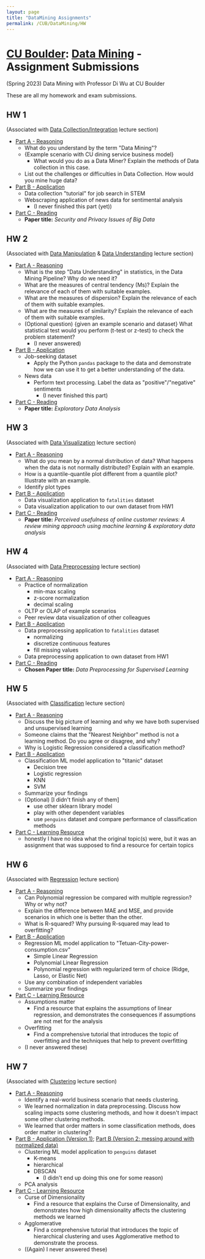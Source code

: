 ```yaml
---
layout: page
title: "DataMining Assignments"
permalink: /CUB/DataMining/HW
---
```


# [CU Boulder](../../CUB.md): [Data Mining](DataMining.md) - Assignment Submissions
(Spring 2023) Data Mining with Professor Di Wu at CU Boulder

These are all my homework and exam submissions.

## HW 1 
(Associated with [Data Collection/Integration](Lectures.md#01-data-integration) lecture section)

- [Part A - Reasoning](Assignments/HW1/PartA-Reasoning.html)
    - What do you understand by the term "Data Mining"?
    - {Example scenario with CU dining service business model} 
        - What would you do as a Data Miner? Explain the methods of Data collection in this case.
    - List out the challenges or difficulties in Data Collection. How would you mine huge data?
- [Part B - Application](Assignments/HW1/PartB-Application.html)
    - Data collection "tutorial" for job search in STEM
    - Webscraping application of news data for sentimental analysis
        - (I never finished this part (yet))
- [Part C - Reading](Assignments/HW1/PartC-Reading.html)
    - **Paper title:** *Security and Privacy Issues of Big Data*


## HW 2
(Associated with [Data Manipulation](Lectures.md#02-data-manipulation) & [Data Understanding](Lectures.md#03-data-understanding) lecture section)

- [Part A - Reasoning](Assignments/HW2/PartA-Reasoning.html)
    - What is the step "Data Understanding" in statistics, in the Data Mining Pipeline? Why do we need it?
    - What are the measures of central tendency (Ms)? Explain the relevance of each of them with suitable examples.
    - What are the measures of dispersion? Explain the relevance of each of them with suitable examples.
    - What are the measures of similarity? Explain the relevance of each of them with suitable examples.
    - (Optional question) {given an example scenario and dataset} What statistical test would you perform (t-test or z-test) to check the problem statement?
        - (I never answered)
- [Part B - Application](Assignments/HW2/PartB-Application.html)
    - Job-seeking dataset
        - Apply the Python `pandas` package to the data and demonstrate how we can use it to get a better understanding of the data.
    - News data
        - Perform text processing. Label the data as "positive"/"negative" sentiments
            - (I never finished this part)
- [Part C - Reading](Assignments/HW2/PartC-Reading.html)
    - **Paper title:** *Exploratory Data Analysis*

## HW 3
(Associated with [Data Visualization](Lectures.md#04-data-visualization) lecture section)

- [Part A - Reasoning](Assignments/HW3/PartA-Reasoning.html)
    - What do you mean by a normal distribution of data? What happens when the data is not normally distributed? Explain with an example.
    - How is a quantile-quantile plot different from a quantile plot? Illustrate with an example.
    - Identify plot types 
- [Part B - Application](Assignments/HW3/PartB-Application.html)
    - Data visualization application to `fatalities` dataset
    - Data visualization application to our own dataset from HW1
- [Part C - Reading](Assignments/HW3/PartC-Reading.html)
    - **Paper title:** *Perceived usefulness of online customer reviews: A review mining approach using machine learning & exploratory data analysis*

## HW 4

(Associated with [Data Preprocessing](Lectures.md#04-data-visualization) lecture section)

- [Part A - Reasoning](Assignments/HW4/PartA-Reasoning.html)
    - Practice of normalization
        - min-max scaling
        - z-score normalization
        - decimal scaling
    - OLTP or OLAP of example scenarios
    - Peer review data visualization of other colleagues
- [Part B - Application](Assignments/HW4/PartB-Application.html)
    - Data preprocessing application to `fatalities` dataset
        - normalizing
        - discretize continuous features
        - fill missing values
    - Data preprocessing application to own dataset from HW1
- [Part C - Reading](Assignments/HW4/PartC-Reading.html)
    - **Chosen Paper title:** *Data Preprocessing for Supervised Learning* 

## HW 5

(Associated with [Classification](Lectures.md#05-data-preprocessing) lecture section)

- [Part A - Reasoning](Assignments/HW5/PartA-Reasoning.html)
    - Discuss the big picture of learning and why we have both supervised and unsupervised learning
    - Someone claims that the "Nearest Neighbor" method is not a learning method. Do you agree or disagree, and why?
    - Why is Logistic Regression considered a classification method?
- [Part B - Application](Assignments/HW5/PartB-Application.html)
    - Classification ML model application to "titanic" dataset
        - Decision tree
        - Logistic regression
        - KNN 
        - SVM
    - Summarize your findings
    - (Optional) [I didn't finish any of them]
        - use other sklearn library model
        - play with other dependent variables
        - use `penguins` dataset and compare performance of classification methods
- [Part C - Learning Resource](Assignments/HW5/PartC-Learning_Resources.html)
    - honestly I have no idea what the original topic(s) were, but it was an assignment that was supposed to find a resource for certain topics

## HW 6

(Associated with [Regression](Lectures.md#07-regression) lecture section)

- [Part A - Reasoning](Assignments/HW6/PartA-Reasoning.html)
    - Can Polynomial regression be compared with multiple regression? Why or why not?
    - Explain the difference between MAE and MSE, and provide scenarios in which one is better than the other.
    - What is R-squared? Why pursuing R-squared may lead to overfitting?
- [Part B - Application](Assignments/HW6/PartB-Application.html)
    - Regression ML model application to "Tetuan-City-power-consumption.csv"
        - Simple Linear Regression
        - Polynomial Linear Regression
        - Polynomial regression with regularized term of choice (Ridge, Lasso, or Elastic Net)
    - Use any combination of independent variables
    - Summarize your findings
- [Part C - Learning Resource](Assignments/HW6/PartC-Learning_Resource.html)
    - Assumptions matter
        - Find a resource that explains the assumptions of linear regression, and demonstrates the consequences if assumptions are not met for the analysis
    - Overfitting
        - Find a comprehensive tutorial that introduces the topic of overfitting and the techniques that help to prevent overfitting
    - (I never answered these)

## HW 7

(Associated with [Clustering](Lectures.md#08-clustering) lecture section)

- [Part A - Reasoning](Assignments/HW7/PartA-Reasoning.html)
    - Identify a real-world business scenario that needs clustering.
    - We learned normalization in data preprocessing. Discuss how scaling impacts some clustering methods, and how it doesn't impact some other clustering methods.
    - We learned that order matters in some classification methods, does order matter in clustering?
- [Part B - Application (Version 1)](Assignments/HW7/PartB-Application.html); [Part B (Version 2: messing around with normalized data)](Assignments/HW7/PartB-Application2.html) 
    - Clustering ML model application to `penguins` dataset
        - K-means
        - hierarchical
        - DBSCAN
            - (I didn't end up doing this one for some reason)
    - PCA analysis 
- [Part C - Learning Resource](Assignments/HW7/PartC-Learning_Resource.html)
    - Curse of Dimensionality
        - Find a resource that explains the Curse of Dimensionality, and demonstrates how high dimensionality affects the clustering methods we learned
    - Agglomerative
        - Find a comprehensive tutorial that introduces the topic of hierarchical clustering and uses Agglomerative method to demonstrate the process.
    - ((Again) I never answered these)